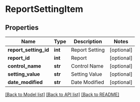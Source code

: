 # ReportSettingItem

## Properties
Name | Type | Description | Notes
------------ | ------------- | ------------- | -------------
**report_setting_id** | **int** | Report Setting | [optional] 
**report_id** | **int** | Report | [optional] 
**control_name** | **str** | Control Name | [optional] 
**setting_value** | **str** | Setting Value | [optional] 
**date_modified** | **str** | Date Modified | [optional] 

[[Back to Model list]](../README.md#documentation-for-models) [[Back to API list]](../README.md#documentation-for-api-endpoints) [[Back to README]](../README.md)


